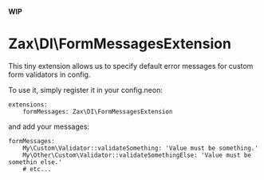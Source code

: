 **WIP**

Zax\DI\FormMessagesExtension
============================

This tiny extension allows us to specify default error messages for custom form validators in config.

To use it, simply register it in your config.neon:

```
extensions:
	formMessages: Zax\DI\FormMessagesExtension
```

and add your messages:

```
formMessages:
	My\Custom\Validator::validateSomething: 'Value must be something.'
	My\Other\Custom\Validator::validateSomethingElse: 'Value must be somethin else.'
	# etc...
```
